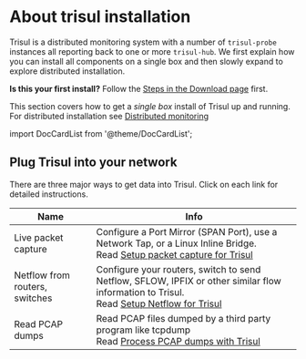 # About trisul installation

Trisul is a distributed monitoring system with a number of
`trisul-probe` instances all reporting back to one or more `trisul-hub`.
We first explain how you can install all components on a single box and
then slowly expand to explore distributed installation.

**Is this your first install?** Follow the [Steps in the Download
page](https://www.trisul.org/download/) first.

This section covers how to get a *single box* install of Trisul up and
running. For distributed installation see [Distributed
monitoring](/docs/ug/domain/index.md)

import DocCardList from '@theme/DocCardList';

<DocCardList />

## Plug Trisul into your network

There are three major ways to get data into Trisul. Click on each link
for detailed instructions.

| Name                           | Info     |
| ------------------------------ | ---------- |
| Live packet capture            | Configure a Port Mirror (SPAN Port), use a Network Tap, or a Linux Inline Bridge. <br/>Read [Setup packet capture for Trisul](input_packets)                   |
| Netflow from routers, switches | Configure your routers, switch to send Netflow, SFLOW, IPFIX or other similar flow information to Trisul. <br/> Read [Setup Netflow for Trisul](input_netflow) |
| Read PCAP dumps                | Read PCAP files dumped by a third party program like tcpdump <br/> Read [Process PCAP dumps with Trisul](/docs/howto/offline_proc.md)                          |
